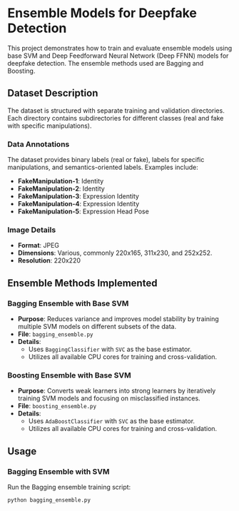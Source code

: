# Ensemble Models for Deepfake Detection

This project demonstrates how to train and evaluate ensemble models using base SVM and Deep Feedforward Neural Network (Deep FFNN) models for deepfake detection. The ensemble methods used are Bagging and Boosting.

## Dataset Description

The dataset is structured with separate training and validation directories. Each directory contains subdirectories for different classes (real and fake with specific manipulations).

### Data Annotations

The dataset provides binary labels (real or fake), labels for specific manipulations, and semantics-oriented labels. Examples include:
- **FakeManipulation-1**: Identity
- **FakeManipulation-2**: Identity
- **FakeManipulation-3**: Expression Identity
- **FakeManipulation-4**: Expression Identity
- **FakeManipulation-5**: Expression Head Pose

### Image Details
- **Format**: JPEG
- **Dimensions**: Various, commonly 220x165, 311x230, and 252x252.
- **Resolution**: 220x220

## Ensemble Methods Implemented

### Bagging Ensemble with Base SVM

- **Purpose**: Reduces variance and improves model stability by training multiple SVM models on different subsets of the data.
- **File**: `bagging_ensemble.py`
- **Details**: 
  - Uses `BaggingClassifier` with `SVC` as the base estimator.
  - Utilizes all available CPU cores for training and cross-validation.

### Boosting Ensemble with Base SVM

- **Purpose**: Converts weak learners into strong learners by iteratively training SVM models and focusing on misclassified instances.
- **File**: `boosting_ensemble.py`
- **Details**: 
  - Uses `AdaBoostClassifier` with `SVC` as the base estimator.
  - Utilizes all available CPU cores for training and cross-validation.

## Usage

### Bagging Ensemble with SVM
Run the Bagging ensemble training script:
```sh
python bagging_ensemble.py
